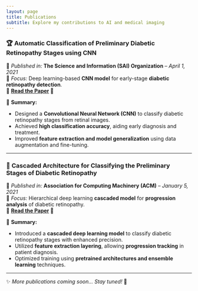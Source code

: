 ```yaml
---
layout: page
title: Publications
subtitle: Explore my contributions to AI and medical imaging
---
```


### 🏆 **Automatic Classification of Preliminary Diabetic Retinopathy Stages using CNN**  
📅 *Published in:* **The Science and Information (SAI) Organization** – *April 1, 2021*  
📖 *Focus:* Deep learning-based **CNN model** for early-stage **diabetic retinopathy detection**.  
🔗 **[Read the Paper](https://thesai.org/Publications/ViewPaper?Volume=12&Issue=2&Code=IJACSA&SerialNo=89) 📄**  

📝 **Summary:**  
- Designed a **Convolutional Neural Network (CNN)** to classify diabetic retinopathy stages from retinal images.  
- Achieved **high classification accuracy**, aiding early diagnosis and treatment.  
- Improved **feature extraction and model generalization** using data augmentation and fine-tuning.  

---

### 🏅 **Cascaded Architecture for Classifying the Preliminary Stages of Diabetic Retinopathy**  
📅 *Published in:* **Association for Computing Machinery (ACM)** – *January 5, 2021*  
📖 *Focus:* Hierarchical deep learning **cascaded model** for **progression analysis** of diabetic retinopathy.  
🔗 **[Read the Paper](https://dl.acm.org/doi/10.1145/3436829.3436854) 📄**  

📝 **Summary:**  
- Introduced a **cascaded deep learning model** to classify diabetic retinopathy stages with enhanced precision.  
- Utilized **feature extraction layering**, allowing **progression tracking** in patient diagnosis.  
- Optimized training using **pretrained architectures and ensemble learning** techniques.  

---

✨ *More publications coming soon... Stay tuned!* 🚀  
